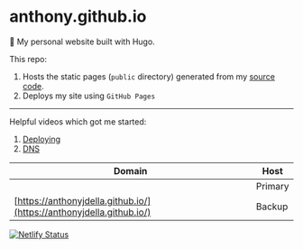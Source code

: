 # anthony.github.io
:rocket: My personal website built with Hugo.

This repo:

1. Hosts the static pages (`public` directory) generated from my [source code](https://github.com/anthonyjdella/personal-website).
2. Deploys my site using `GitHub Pages`

---

Helpful videos which got me started: 
1. [Deploying](https://www.youtube.com/watch?v=LIFvgrRxdt4&ab_channel=TheSimpleEngineer)
2. [DNS](https://www.youtube.com/watch?v=T9L8aWTPTLA&ab_channel=Websplaining)

| Domain      | Host |
| ----------- | ----------- |
|      | Primary       |
| [https://anthonyjdella.github.io/](https://anthonyjdella.github.io/)    | Backup        |

[![Netlify Status](https://api.netlify.com/api/v1/badges/a7663b38-1cb1-4bf2-b8c0-f094298a1524/deploy-status)](https://app.netlify.com/sites/anthonydellavecchia/deploys)
